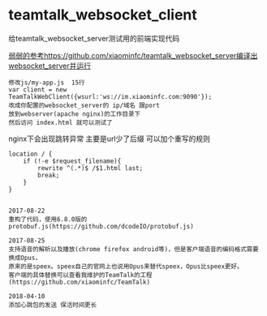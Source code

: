 # teamtalk_websocket_client
给teamtalk_websocket_server测试用的前端实现代码

[弱弱的参考https://github.com/xiaominfc/teamtalk_websocket_server编译出websocket_server并运行](https://github.com/xiaominfc/teamtalk_websocket_server)


```
修改js/my-app.js  15行
var client = new TeamTalkWebClient({wsurl:'ws://im.xiaominfc.com:9090'});
改成你配置的websocket_server的 ip/域名 跟port
放到webserver(apache nginx)的工作目录下
然后访问 index.html 就可以测试了
```

nginx下会出现跳转异常 主要是url少了后缀 可以加个重写的规则
```
location / {
    if (!-e $request_filename){
        rewrite ^(.*)$ /$1.html last;
        break;
    }
}


```

```
2017-08-22
重构了代码，使用6.8.0版的protobuf.js(https://github.com/dcodeIO/protobuf.js)
```


```
2017-08-25
支持语音的解析以及播放(chrome firefox android等)，但是客户端语音的编码格式需要换成Opus，
原来的是speex。speex自己的官网上也说用Opus来替代speex，Opus比speex更好。
客户端的具体替换可以查看我维护的TeamTalk的工程(https://github.com/xiaominfc/TeamTalk)
```

```
2018-04-10
添加心跳包的发送 保活时间更长

```
